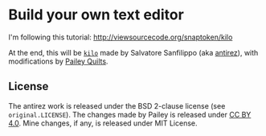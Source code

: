 # Build your own text editor

I'm following this tutorial: http://viewsourcecode.org/snaptoken/kilo

At the end, this will be [`kilo`](http://antirez.com/news/108) made by
Salvatore Sanfilippo (aka [antirez](https://github.com/antirez)),
with modifications by [Pailey Quilts](https://github.com/paileyq).

## License

The antirez work is released under the BSD 2-clause license
(see `original.LICENSE`). The changes made by Pailey is released under
[CC BY 4.0](https://creativecommons.org/licenses/by/4.0/). Mine changes, if any, is released under MIT License.

